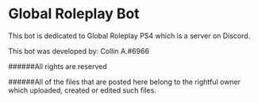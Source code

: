 # Global Roleplay Bot


This bot is dedicated to Global Roleplay PS4 which is a server on Discord.

This bot was developed by: Collin A.#6966

######All rights are reserved

######All of the files that are posted here belong to the rightful owner which uploaded, created or edited such files.
